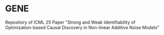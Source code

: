# GENE
Repository of ICML 25 Paper "Strong and Weak Identifiability of Optimization-based Causal Discovery in Non-linear Additive Noise Models"
